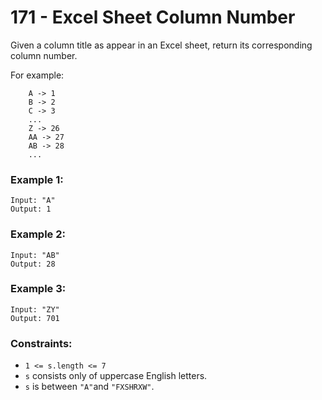 # 171 - Excel Sheet Column Number

Given a column title as appear in an Excel sheet, return its corresponding column number.

For example:
```
    A -> 1
    B -> 2
    C -> 3
    ...
    Z -> 26
    AA -> 27
    AB -> 28 
    ...
```

### Example 1:
```
Input: "A"
Output: 1
```
### Example 2:
```
Input: "AB"
Output: 28
```
### Example 3:
```
Input: "ZY"
Output: 701
```

### Constraints:

* `1 <= s.length <= 7`
* `s` consists only of uppercase English letters.
* `s` is between `"A"`and `"FXSHRXW"`.